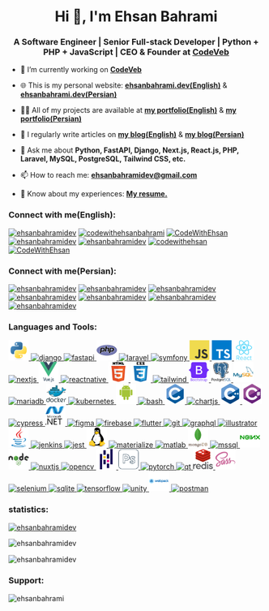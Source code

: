 <h1 align="center">Hi 👋, I'm Ehsan Bahrami</h1>
<h3 align="center">A Software Engineer | Senior Full-stack Developer | Python + PHP + JavaScript | CEO & Founder at <a href="https://codeveb.ir" target="blank">CodeVeb</a></h3>

- 🔭 I’m currently working on **[CodeVeb](https://codeveb.ir)**

- 🌐 This is my personal website: **[ehsanbahrami.dev(English)](https://ehsanbahrami.dev/en)** & **[ehsanbahrami.dev(Persian)](https://ehsanbahrami.dev)**

- 👨‍💻 All of my projects are available at **[my portfolio(English)](https://ehsanbahrami.dev/en/projects/)** & **[my portfolio(Persian)](https://ehsanbahrami.dev/projects/)**

- 📝 I regularly write articles on **[my blog(English)](https://ehsanbahrami.dev/en/blog/)** & **[my blog(Persian)](https://ehsanbahrami.dev/blog/)**

- 💬 Ask me about **Python, FastAPI, Django, Next.js, React.js, PHP, Laravel, MySQL, PostgreSQL, Tailwind CSS, etc.**

- 📫 How to reach me: **ehsanbahramidev@gmail.com**

- 📄 Know about my experiences: **[My resume.](https://ehsanbahrami.dev/wp-content/uploads/2024/03/Resume-Ehsan-Bahrami.pdf)**

<h3 align="left">Connect with me(English):</h3>
<p align="left">
<a href="https://linkedin.com/in/ehsan-bahrami" target="blank"><img src="https://github.com/rahuldkjain/github-profile-readme-generator/assets/138040907/f4f15314-6786-4924-9c36-1821013afc74" alt="ehsanbahramidev" width="40" height="40"/></a>
<a href="https://instagram.com/codewithehsanbahrami" target="blank"><img src="https://github.com/rahuldkjain/github-profile-readme-generator/assets/138040907/575fc2fc-2038-4e82-8a05-ea596761e339" alt="codewithehsanbahrami" width="40" height="40"/></a>
<a href="https://x.com/CodeWithEhsan" target="blank"><img src="https://github.com/rahuldkjain/github-profile-readme-generator/assets/138040907/5033f017-f356-4a5b-8333-1db7f55c4fe6" alt="CodeWithEhsan" width="40" height="40"/></a>
<a href="https://stackoverflow.com/users/22146316/ehsan-bahrami" target="blank"><img src="https://github.com/rahuldkjain/github-profile-readme-generator/assets/138040907/509e6c41-bf6e-462c-86d1-907470398acf" alt="ehsanbahramidev" width="40" height="40"/></a>
<a href="https://fb.com/ehsanbahramidev" target="blank"><img src="https://github.com/rahuldkjain/github-profile-readme-generator/assets/138040907/8d9a4798-ef9f-40c0-ae25-f014e1983d6e" alt="ehsanbahramidev" width="40" height="40"/></a>
<a href="https://t.me/codewithehsan" target="blank"><img src="https://github.com/rahuldkjain/github-profile-readme-generator/assets/138040907/95e707d7-b9e4-4971-8b38-9ec1d7dea0d8" alt="codewithehsan" width="40" height="40"/></a>
<a href="https://www.youtube.com/@CodeWithEhsan" target="blank"><img src="https://github.com/rahuldkjain/github-profile-readme-generator/assets/138040907/80cd4673-4bbc-4e7d-b297-ff532207f2a7" alt="CodeWithEhsan" width="40" height="40"/></a>
</p>

<h3 align="left">Connect with me(Persian):</h3>
<p align="left">
<a href="https://linkedin.com/in/ehsan-bahrami" target="blank"><img src="https://github.com/rahuldkjain/github-profile-readme-generator/assets/138040907/f4f15314-6786-4924-9c36-1821013afc74" alt="ehsanbahramidev" width="40" height="40"/></a>
<a href="https://instagram.com/ehsanbahramidev" target="blank"><img src="https://github.com/rahuldkjain/github-profile-readme-generator/assets/138040907/575fc2fc-2038-4e82-8a05-ea596761e339" alt="ehsanbahramidev" width="40" height="40"/></a>
<a href="https://twitter.com/ehsanbahramidev" target="blank"><img src="https://github.com/rahuldkjain/github-profile-readme-generator/assets/138040907/5033f017-f356-4a5b-8333-1db7f55c4fe6" alt="ehsanbahramidev" width="40" height="40"/></a>
<a href="https://stackoverflow.com/users/22146316/ehsan-bahrami" target="blank"><img src="https://github.com/rahuldkjain/github-profile-readme-generator/assets/138040907/509e6c41-bf6e-462c-86d1-907470398acf" alt="ehsanbahramidev" width="40" height="40"/></a>
<a href="https://fb.com/ehsanbahramidev" target="blank"><img src="https://github.com/rahuldkjain/github-profile-readme-generator/assets/138040907/8d9a4798-ef9f-40c0-ae25-f014e1983d6e" alt="ehsanbahramidev" width="40" height="40"/></a>
<a href="https://t.me/ehsanbahramidev" target="blank"><img src="https://github.com/rahuldkjain/github-profile-readme-generator/assets/138040907/95e707d7-b9e4-4971-8b38-9ec1d7dea0d8" alt="ehsanbahramidev" width="40" height="40"/></a>
<a href="https://www.youtube.com/@ehsanbahramidev" target="blank"><img src="https://github.com/rahuldkjain/github-profile-readme-generator/assets/138040907/80cd4673-4bbc-4e7d-b297-ff532207f2a7" alt="ehsanbahramidev" width="40" height="40"/></a>
</p>

<h3 align="left">Languages and Tools:</h3>
<p align="left"> <a href="https://www.python.org" target="_blank" rel="noreferrer"> <img src="https://raw.githubusercontent.com/devicons/devicon/master/icons/python/python-original.svg" alt="python" width="40" height="40"/> </a> <a href="https://fastapi.tiangolo.com" target="_blank" rel="noreferrer"> <img src="https://github.com/rahuldkjain/github-profile-readme-generator/assets/138040907/47fd9b8b-c5f4-489e-93b6-8a458548e321" alt="django" width="40" height="40"/> </a><a href="https://www.djangoproject.com/" target="_blank" rel="noreferrer"> <img src="https://cdn.worldvectorlogo.com/logos/django.svg" alt="fastapi" width="40" height="40"/> </a> <a href="https://www.php.net" target="_blank" rel="noreferrer"> <img src="https://raw.githubusercontent.com/devicons/devicon/master/icons/php/php-original.svg" alt="php" width="40" height="40"/> </a> <a href="https://laravel.com/" target="_blank" rel="noreferrer"> <img src="https://github.com/rahuldkjain/github-profile-readme-generator/assets/138040907/69e669b2-3a38-4818-a6fa-b7f4abd79d2f" alt="laravel" width="40" height="40"/> </a> <a href="https://symfony.com" target="_blank" rel="noreferrer"> <img src="https://symfony.com/logos/symfony_black_03.svg" alt="symfony" width="40" height="40"/> </a> <a href="https://developer.mozilla.org/en-US/docs/Web/JavaScript" target="_blank" rel="noreferrer"> <img src="https://raw.githubusercontent.com/devicons/devicon/master/icons/javascript/javascript-original.svg" alt="javascript" width="40" height="40"/> </a> <a href="https://www.typescriptlang.org/" target="_blank" rel="noreferrer"> <img src="https://raw.githubusercontent.com/devicons/devicon/master/icons/typescript/typescript-original.svg" alt="typescript" width="40" height="40"/> </a> <a href="https://reactjs.org/" target="_blank" rel="noreferrer"> <img src="https://raw.githubusercontent.com/devicons/devicon/master/icons/react/react-original-wordmark.svg" alt="react" width="40" height="40"/> </a> <a href="https://nextjs.org/" target="_blank" rel="noreferrer"> <img src="https://cdn.worldvectorlogo.com/logos/nextjs-2.svg" alt="nextjs" width="40" height="40"/> </a> <a href="https://vuejs.org/" target="_blank" rel="noreferrer"> <img src="https://raw.githubusercontent.com/devicons/devicon/master/icons/vuejs/vuejs-original-wordmark.svg" alt="vuejs" width="40" height="40"/> </a> <a href="https://reactnative.dev/" target="_blank" rel="noreferrer"> <img src="https://reactnative.dev/img/header_logo.svg" alt="reactnative" width="40" height="40"/> </a> <a href="https://www.w3.org/html/" target="_blank" rel="noreferrer"> <img src="https://raw.githubusercontent.com/devicons/devicon/master/icons/html5/html5-original-wordmark.svg" alt="html5" width="40" height="40"/> </a> <a href="https://www.w3schools.com/css/" target="_blank" rel="noreferrer"> <img src="https://raw.githubusercontent.com/devicons/devicon/master/icons/css3/css3-original-wordmark.svg" alt="css3" width="40" height="40"/> </a> <a href="https://tailwindcss.com/" target="_blank" rel="noreferrer"> <img src="https://www.vectorlogo.zone/logos/tailwindcss/tailwindcss-icon.svg" alt="tailwind" width="40" height="40"/> </a> <a href="https://getbootstrap.com" target="_blank" rel="noreferrer"> <img src="https://raw.githubusercontent.com/devicons/devicon/master/icons/bootstrap/bootstrap-plain-wordmark.svg" alt="bootstrap" width="40" height="40"/> </a> <a href="https://www.postgresql.org" target="_blank" rel="noreferrer"> <img src="https://raw.githubusercontent.com/devicons/devicon/master/icons/postgresql/postgresql-original-wordmark.svg" alt="postgresql" width="40" height="40"/> </a> <a href="https://www.mysql.com/" target="_blank" rel="noreferrer"> <img src="https://raw.githubusercontent.com/devicons/devicon/master/icons/mysql/mysql-original-wordmark.svg" alt="mysql" width="40" height="40"/> </a> <a href="https://mariadb.org/" target="_blank" rel="noreferrer"> <img src="https://www.vectorlogo.zone/logos/mariadb/mariadb-icon.svg" alt="mariadb" width="40" height="40"/> </a> <a href="https://www.docker.com/" target="_blank" rel="noreferrer"> <img src="https://raw.githubusercontent.com/devicons/devicon/master/icons/docker/docker-original-wordmark.svg" alt="docker" width="40" height="40"/> </a> <a href="https://kubernetes.io" target="_blank" rel="noreferrer"> <img src="https://www.vectorlogo.zone/logos/kubernetes/kubernetes-icon.svg" alt="kubernetes" width="40" height="40"/> </a> <a href="https://developer.android.com" target="_blank" rel="noreferrer"> <img src="https://raw.githubusercontent.com/devicons/devicon/master/icons/android/android-original-wordmark.svg" alt="android" width="40" height="40"/> </a> <a href="https://www.gnu.org/software/bash/" target="_blank" rel="noreferrer"> <img src="https://www.vectorlogo.zone/logos/gnu_bash/gnu_bash-icon.svg" alt="bash" width="40" height="40"/> </a> <a href="https://www.cprogramming.com/" target="_blank" rel="noreferrer"> <img src="https://raw.githubusercontent.com/devicons/devicon/master/icons/c/c-original.svg" alt="c" width="40" height="40"/> </a> <a href="https://www.chartjs.org" target="_blank" rel="noreferrer"> <img src="https://www.chartjs.org/media/logo-title.svg" alt="chartjs" width="40" height="40"/> </a> <a href="https://www.w3schools.com/cpp/" target="_blank" rel="noreferrer"> <img src="https://raw.githubusercontent.com/devicons/devicon/master/icons/cplusplus/cplusplus-original.svg" alt="cplusplus" width="40" height="40"/> </a> <a href="https://www.w3schools.com/cs/" target="_blank" rel="noreferrer"> <img src="https://raw.githubusercontent.com/devicons/devicon/master/icons/csharp/csharp-original.svg" alt="csharp" width="40" height="40"/> </a> <a href="https://www.cypress.io" target="_blank" rel="noreferrer"> <img src="https://raw.githubusercontent.com/simple-icons/simple-icons/6e46ec1fc23b60c8fd0d2f2ff46db82e16dbd75f/icons/cypress.svg" alt="cypress" width="40" height="40"/> </a> <a href="https://dotnet.microsoft.com/" target="_blank" rel="noreferrer"> <img src="https://raw.githubusercontent.com/devicons/devicon/master/icons/dot-net/dot-net-original-wordmark.svg" alt="dotnet" width="40" height="40"/> </a> <a href="https://www.figma.com/" target="_blank" rel="noreferrer"> <img src="https://www.vectorlogo.zone/logos/figma/figma-icon.svg" alt="figma" width="40" height="40"/> </a> <a href="https://firebase.google.com/" target="_blank" rel="noreferrer"> <img src="https://www.vectorlogo.zone/logos/firebase/firebase-icon.svg" alt="firebase" width="40" height="40"/> </a> <a href="https://flutter.dev" target="_blank" rel="noreferrer"> <img src="https://www.vectorlogo.zone/logos/flutterio/flutterio-icon.svg" alt="flutter" width="40" height="40"/> </a> <a href="https://git-scm.com/" target="_blank" rel="noreferrer"> <img src="https://www.vectorlogo.zone/logos/git-scm/git-scm-icon.svg" alt="git" width="40" height="40"/> </a> <a href="https://graphql.org" target="_blank" rel="noreferrer"> <img src="https://www.vectorlogo.zone/logos/graphql/graphql-icon.svg" alt="graphql" width="40" height="40"/> </a> <a href="https://www.adobe.com/in/products/illustrator.html" target="_blank" rel="noreferrer"> <img src="https://www.vectorlogo.zone/logos/adobe_illustrator/adobe_illustrator-icon.svg" alt="illustrator" width="40" height="40"/> </a> <a href="https://www.java.com" target="_blank" rel="noreferrer"> <img src="https://raw.githubusercontent.com/devicons/devicon/master/icons/java/java-original.svg" alt="java" width="40" height="40"/> </a> <a href="https://www.jenkins.io" target="_blank" rel="noreferrer"> <img src="https://www.vectorlogo.zone/logos/jenkins/jenkins-icon.svg" alt="jenkins" width="40" height="40"/> </a> <a href="https://jestjs.io" target="_blank" rel="noreferrer"> <img src="https://www.vectorlogo.zone/logos/jestjsio/jestjsio-icon.svg" alt="jest" width="40" height="40"/> </a> <a href="https://www.linux.org/" target="_blank" rel="noreferrer"> <img src="https://raw.githubusercontent.com/devicons/devicon/master/icons/linux/linux-original.svg" alt="linux" width="40" height="40"/> </a> <a href="https://materializecss.com/" target="_blank" rel="noreferrer"> <img src="https://raw.githubusercontent.com/prplx/svg-logos/5585531d45d294869c4eaab4d7cf2e9c167710a9/svg/materialize.svg" alt="materialize" width="40" height="40"/> </a> <a href="https://www.mathworks.com/" target="_blank" rel="noreferrer"> <img src="https://upload.wikimedia.org/wikipedia/commons/2/21/Matlab_Logo.png" alt="matlab" width="40" height="40"/> </a> <a href="https://www.mongodb.com/" target="_blank" rel="noreferrer"> <img src="https://raw.githubusercontent.com/devicons/devicon/master/icons/mongodb/mongodb-original-wordmark.svg" alt="mongodb" width="40" height="40"/> </a> <a href="https://www.microsoft.com/en-us/sql-server" target="_blank" rel="noreferrer"> <img src="https://www.svgrepo.com/show/303229/microsoft-sql-server-logo.svg" alt="mssql" width="40" height="40"/> </a> <a href="https://www.nginx.com" target="_blank" rel="noreferrer"> <img src="https://raw.githubusercontent.com/devicons/devicon/master/icons/nginx/nginx-original.svg" alt="nginx" width="40" height="40"/> </a> <a href="https://nodejs.org" target="_blank" rel="noreferrer"> <img src="https://raw.githubusercontent.com/devicons/devicon/master/icons/nodejs/nodejs-original-wordmark.svg" alt="nodejs" width="40" height="40"/> </a> <a href="https://nuxtjs.org/" target="_blank" rel="noreferrer"> <img src="https://www.vectorlogo.zone/logos/nuxtjs/nuxtjs-icon.svg" alt="nuxtjs" width="40" height="40"/> </a> <a href="https://opencv.org/" target="_blank" rel="noreferrer"> <img src="https://www.vectorlogo.zone/logos/opencv/opencv-icon.svg" alt="opencv" width="40" height="40"/> </a> <a href="https://pandas.pydata.org/" target="_blank" rel="noreferrer"> <img src="https://raw.githubusercontent.com/devicons/devicon/2ae2a900d2f041da66e950e4d48052658d850630/icons/pandas/pandas-original.svg" alt="pandas" width="40" height="40"/> </a> <a href="https://www.photoshop.com/en" target="_blank" rel="noreferrer"> <img src="https://raw.githubusercontent.com/devicons/devicon/master/icons/photoshop/photoshop-line.svg" alt="photoshop" width="40" height="40"/> </a> <a href="https://pytorch.org/" target="_blank" rel="noreferrer"> <img src="https://www.vectorlogo.zone/logos/pytorch/pytorch-icon.svg" alt="pytorch" width="40" height="40"/> </a> <a href="https://www.qt.io/" target="_blank" rel="noreferrer"> <img src="https://upload.wikimedia.org/wikipedia/commons/0/0b/Qt_logo_2016.svg" alt="qt" width="40" height="40"/> </a> <a href="https://redis.io" target="_blank" rel="noreferrer"> <img src="https://raw.githubusercontent.com/devicons/devicon/master/icons/redis/redis-original-wordmark.svg" alt="redis" width="40" height="40"/> </a> <a href="https://sass-lang.com" target="_blank" rel="noreferrer"> <img src="https://raw.githubusercontent.com/devicons/devicon/master/icons/sass/sass-original.svg" alt="sass" width="40" height="40"/> </a> <a href="https://www.selenium.dev" target="_blank" rel="noreferrer"> <img src="https://raw.githubusercontent.com/detain/svg-logos/780f25886640cef088af994181646db2f6b1a3f8/svg/selenium-logo.svg" alt="selenium" width="40" height="40"/> </a> <a href="https://www.sqlite.org/" target="_blank" rel="noreferrer"> <img src="https://www.vectorlogo.zone/logos/sqlite/sqlite-icon.svg" alt="sqlite" width="40" height="40"/> </a> <a href="https://www.tensorflow.org" target="_blank" rel="noreferrer"> <img src="https://www.vectorlogo.zone/logos/tensorflow/tensorflow-icon.svg" alt="tensorflow" width="40" height="40"/> </a> <a href="https://unity.com/" target="_blank" rel="noreferrer"> <img src="https://www.vectorlogo.zone/logos/unity3d/unity3d-icon.svg" alt="unity" width="40" height="40"/> </a> <a href="https://webpack.js.org" target="_blank" rel="noreferrer"> <img src="https://raw.githubusercontent.com/devicons/devicon/d00d0969292a6569d45b06d3f350f463a0107b0d/icons/webpack/webpack-original-wordmark.svg" alt="webpack" width="40" height="40"/> </a> <a href="https://postman.com" target="_blank" rel="noreferrer"> <img src="https://www.vectorlogo.zone/logos/getpostman/getpostman-icon.svg" alt="postman" width="40" height="40"/> </a> </p>

<h3 align="left">statistics:</h3>
<p align="left"> <a href="https://github.com/ryo-ma/github-profile-trophy"><img src="https://github-profile-trophy.vercel.app/?username=ehsanbahramidev" alt="ehsanbahramidev" /></a> </p>

<p align="left"> <img src="https://komarev.com/ghpvc/?username=ehsanbahramidev&label=Profile%20views&color=0e75b6&style=flat" alt="ehsanbahramidev" /> </p>

<p><img align="center" src="https://github-readme-streak-stats.herokuapp.com/?user=ehsanbahramidev&" alt="ehsanbahramidev" /></p>

<h3 align="left">Support:</h3>
<p><a href="https://www.buymeacoffee.com/ehsanbahrami"> <img align="left" src="https://cdn.buymeacoffee.com/buttons/v2/default-yellow.png" height="50" width="210" alt="ehsanbahrami" /></a></p>
